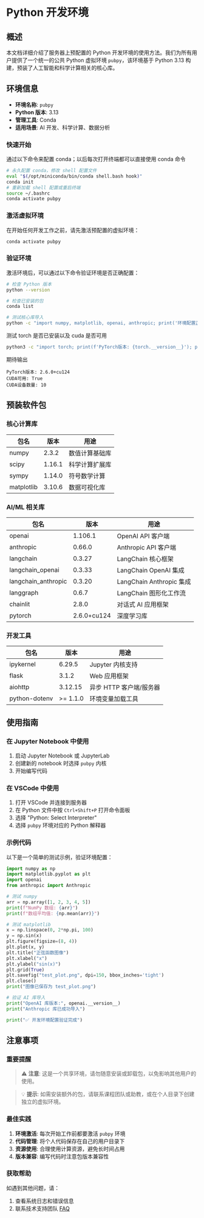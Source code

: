 # Python 开发环境

## 概述

本文档详细介绍了服务器上预配置的 Python 开发环境的使用方法。我们为所有用户提供了一个统一的公共 Python 虚拟环境 `pubpy`，该环境基于 Python 3.13 构建，预装了人工智能和科学计算相关的核心库。

## 环境信息

- **环境名称**: `pubpy`
- **Python 版本**: 3.13
- **管理工具**: Conda
- **适用场景**: AI 开发、科学计算、数据分析

### 快速开始

通过以下命令来配置 conda；以后每次打开终端都可以直接使用 conda 命令
```bash
# 永久配置 conda，修改 shell 配置文件
eval "$(/opt/miniconda/bin/conda shell.bash hook)"
conda init
# 重新加载 shell 配置或重启终端
source ~/.bashrc
conda activate pubpy
```

### 激活虚拟环境

在开始任何开发工作之前，请先激活预配置的虚拟环境：

```bash
conda activate pubpy
```

### 验证环境

激活环境后，可以通过以下命令验证环境是否正确配置：

```bash
# 检查 Python 版本
python --version

# 检查已安装的包
conda list

# 测试核心库导入
python -c "import numpy, matplotlib, openai, anthropic; print('环境配置正确')"
```

测试 torch 是否已安装以及 cuda 是否可用
```bash
python3 -c "import torch; print(f'PyTorch版本: {torch.__version__}'); print(f'CUDA可用: {torch.cuda.is_available()}'); print(f'CUDA设备数量: {torch.cuda.device_count()}' if torch.cuda.is_available() else 'CUDA不可用')"
```
期待输出
```
PyTorch版本: 2.6.0+cu124
CUDA可用: True
CUDA设备数量: 10
```

## 预装软件包

### 核心计算库

| 包名 | 版本 | 用途 |
|------|------|------|
| numpy | 2.3.2 | 数值计算基础库 |
| scipy | 1.16.1 | 科学计算扩展库 |
| sympy | 1.14.0 | 符号数学计算 |
| matplotlib | 3.10.6 | 数据可视化库 |

### AI/ML 相关库

| 包名 | 版本 | 用途 |
|------|------|------|
| openai | 1.106.1 | OpenAI API 客户端 |
| anthropic | 0.66.0 | Anthropic API 客户端 |
| langchain | 0.3.27 | LangChain 核心框架 |
| langchain_openai | 0.3.33 | LangChain OpenAI 集成 |
| langchain_anthropic | 0.3.20 | LangChain Anthropic 集成 |
| langgraph | 0.6.7 | LangChain 图形化工作流 |
| chainlit | 2.8.0 | 对话式 AI 应用框架 |
| pytorch | 2.6.0+cu124 | 深度学习库 |

### 开发工具

| 包名 | 版本 | 用途 |
|------|------|------|
| ipykernel | 6.29.5 | Jupyter 内核支持 |
| flask | 3.1.2 | Web 应用框架 |
| aiohttp | 3.12.15 | 异步 HTTP 客户端/服务器 |
| python-dotenv | >= 1.1.0 | 环境变量加载工具 |

## 使用指南

### 在 Jupyter Notebook 中使用

1. 启动 Jupyter Notebook 或 JupyterLab
2. 创建新的 notebook 时选择 `pubpy` 内核
3. 开始编写代码

### 在 VSCode 中使用

1. 打开 VSCode 并连接到服务器
2. 在 Python 文件中按 `Ctrl+Shift+P` 打开命令面板
3. 选择 "Python: Select Interpreter"
4. 选择 `pubpy` 环境对应的 Python 解释器

### 示例代码

以下是一个简单的测试示例，验证环境配置：

```python
import numpy as np
import matplotlib.pyplot as plt
import openai
from anthropic import Anthropic

# 测试 numpy
arr = np.array([1, 2, 3, 4, 5])
print(f"NumPy 数组: {arr}")
print(f"数组平均值: {np.mean(arr)}")

# 测试 matplotlib
x = np.linspace(0, 2*np.pi, 100)
y = np.sin(x)
plt.figure(figsize=(8, 4))
plt.plot(x, y)
plt.title("正弦函数图像")
plt.xlabel("x")
plt.ylabel("sin(x)")
plt.grid(True)
plt.savefig("test_plot.png", dpi=150, bbox_inches='tight')
plt.close()
print("图像已保存为 test_plot.png")

# 验证 AI 库导入
print("OpenAI 库版本:", openai.__version__)
print("Anthropic 库已成功导入")

print("✅ 开发环境配置验证完成")
```

## 注意事项

### 重要提醒

> ⚠️ **注意**: 这是一个共享环境，请勿随意安装或卸载包，以免影响其他用户的使用。

> 💡 **提示**: 如需安装额外的包，请联系课程团队或助教，或在个人目录下创建独立的虚拟环境。

### 最佳实践

1. **环境激活**: 每次开始工作前都要激活 `pubpy` 环境
2. **代码管理**: 将个人代码保存在自己的用户目录下
3. **资源使用**: 合理使用计算资源，避免长时间占用
4. **版本兼容**: 编写代码时注意包版本兼容性

### 获取帮助

如遇到其他问题，请：
1. 查看系统日志和错误信息
2. 联系技术支持团队 [FAQ](../resources/faq)
